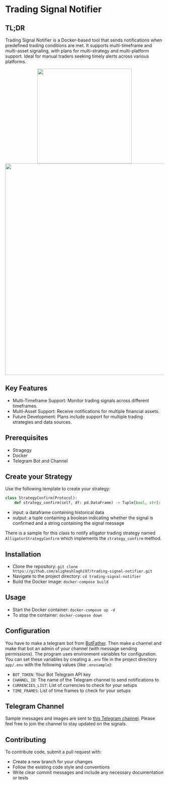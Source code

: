 # Trading Signal Notifier

## TL;DR
Trading Signal Notifier is a Docker-based tool that sends notifications when predefined trading conditions are met. It supports multi-timeframe and multi-asset signaling, with plans for multi-strategy and multi-platform support. Ideal for manual traders seeking timely alerts across various platforms.

<p align="center">
  <img src="https://github.com/user-attachments/assets/419e7f35-b542-43ec-8cab-4f342130227d" width="300">
  <img src="https://github.com/user-attachments/assets/a0cf5867-d85c-4887-9abb-c7b93afffa68" width="670">
</p>

## Key Features
* Multi-Timeframe Support: Monitor trading signals across different timeframes.
* Multi-Asset Support: Receive notifications for multiple financial assets.
* Future Development: Plans include support for multiple trading strategies and data sources.

## Prerequisites
* Stragegy
* Docker
* Telegram Bot and Channel

## Create your Strategy
Use the following template to create your strategy:

```python
class StrategyConfirm(Protocol):
    def strategy_confirm(self, df: pd.DataFrame) -> Tuple[bool, str]: ...
```
* input: a dataframe containing historical data
* output: a tuple containing a boolean indicating whether the signal is confirmed and a string containing the signal message

There is a sample for this class to notify alligator trading strategy named `AlligatorStrategyConfirm` which implements the `strategy_confirm` method.

## Installation
* Clone the repository: `git clone https://github.com/aligheshlaghi97/trading-signal-notifier.git`
* Navigate to the project directory: `cd trading-signal-notifier`
* Build the Docker image: `docker-compose build`

## Usage
* Start the Docker container: `docker-compose up -d`
* To stop the container: `docker-compose down`

## Configuration
You have to make a telegram bot from [BotFather](https://t.me/BotFather). Then make a channel and make that bot an admin of your channel (with message sending permissions).
The program uses environment variables for configuration. You can set these variables by creating a `.env` file in the project directory `app/.env` with the following values (like `.envsample`):

* `BOT_TOKEN`: Your Bot Telegram API key
* `CHANNEL_ID`: The name of the Telegram channel to send notifications to
* `CURRENCIES_LIST`: List of currencies to check for your setups
* `TIME_FRAMES`: List of time frames to check for your setups

## Telegram Channel
Sample messages and images are sent to [this Telegram channel](https://t.me/alligator_signal).
Please feel free to join the channel to stay updated on the signals.

## Contributing
To contribute code, submit a pull request with:

* Create a new branch for your changes
* Follow the existing code style and conventions
* Write clear commit messages and include any necessary documentation or tests
